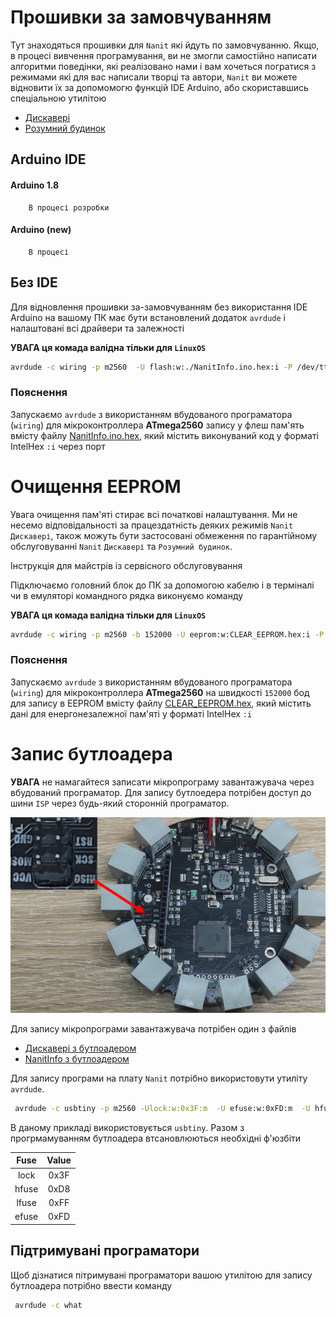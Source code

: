 Прошивки за замовчуванням
=========================

Тут знаходяться прошивки для ```Nanit``` які йдуть по замовчуванню.
Якщо, в процесі вивчення програмування, ви не змогли самостійно написати алгоритми поведінки, які реалізовано нами і вам хочеться погратися з режимами які для вас написали творці та автори, `Nanit` ви можете відновити їх за допомомогю функцій IDE Arduino, або скориставшись спеціальною утилітою

- [Дискавері](./nanite_v3.1.ino.hex)
- [Розумний будинок](./ud_v3.1.ino.hex)

Arduino IDE
-----------

#### Arduino 1.8

        В процесі розробки

#### Arduino (new)

        В процесі 

Без IDE
-------

Для відновлення прошивки за-замовчуванням без використання IDE Arduino на вашому ПК має бути встановлений додаток ```avrdude``` і налаштовані всі драйвери та залежності

__УВАГА ця комада валідна тільки для ```LinuxOS```__
```zsh
avrdude -c wiring -p m2560  -U flash:w:./NanitInfo.ino.hex:i -P /dev/ttyUSB0
```
### Пояснення
Запускаємо `avrdude` з використанням вбудованого програматора (`wiring`) для мікроконтроллера __ATmega2560__ запису у флеш пам'ять вмісту файлу [NanitInfo.ino.hex](./NanitInfo.ino.hex), який містить виконуваний код у форматі  IntelHex `:i` через порт 

Очищення EEPROM
===============

Увага очищення пам'яті стирає всі початкові налаштування.
Ми не несемо відповідальності за працездатність деяких режимів `Nanit Дискавері`, також можуть бути застосовані обмеження по гарантійному обслуговуванні `Nanit` `Дискавері` та `Розумний будинок`.

Інструкція для майстрів із сервісного обслуговування

Підключаємо головний блок до ПК за допомогою кабелю і в терміналі чи в емуляторі командного рядка виконуємо команду

__УВАГА ця комада валідна тільки для ```LinuxOS```__
```zsh
avrdude -c wiring -p m2560 -b 152000 -U eeprom:w:CLEAR_EEPROM.hex:i -P /dev/ttyUSB0

```
### Пояснення
Запускаємо `avrdude` з використанням вбудованого програматора (`wiring`) для мікроконтроллера __ATmega2560__ на швидкості `152000` бод для запису в EEPROM вмісту файлу [CLEAR_EEPROM.hex](./CLEAR_EEPROM.hex), який містить дані для енергонезалежної пам'яті у форматі  IntelHex `:i`


Запис бутлоадера
================

__УВАГА__ не намагайтеся записати мікропрограму завантажувача через вбудований програматор. Для запису бутлоедера потрібен доступ до шини `ISP` через будь-який сторонній програматор.

![ISP](https://raw.githubusercontent.com/NanitRobot/NanitLib/main/pic/ISP_Nanit.png)

Для запису мікропрограми завантажувача потрібен один з файлів

- [Дискавері з бутлоадером](./nanite_v3.1.with_bootloader.hex)
- [NanitInfo з бутлоадером](./NanitInfo.ino.with_bootloader.hex)


Для запису програми на плату `Nanit` потрібно використовути утиліту `avrdude`.

```zsh
 avrdude -c usbtiny -p m2560 -Ulock:w:0x3F:m  -U efuse:w:0xFD:m  -U hfuse:w:0xD8:m  -U lfuse:w:0xFF:m  -U flash:w:NanitInfo.ino.with_bootloader.hex:i -b 152000
 ```

 В даному прикладі використовується `usbtiny`. Разом з прогрмамуванням бутлоадера втсановлюються необхідні ф'юзбіти


|   Fuse  | Value|
|:-------:|:----:|
| lock    | 0x3F |
| hfuse   | 0xD8 |
| lfuse   | 0xFF |
| efuse   | 0xFD |

Підтримувані програматори
-------------------------

Щоб дізнатися пітримувані програматори вашою утилітою для запису бутлоадера потрібно  ввести команду

```zsh
 avrdude -c what
```

<!--
Ф'ЮЗ-БІТИ для лед кільця
========================

|   Fuse  | Value|
|:-------:|:----:|
| lock    | 0x3F |
| hfuse   | 0xDC |
| lfuse   | 0xE1 |
| efuse   | 0xFE |

-->